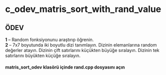# c_odev_matris_sort_with_rand_value
<h2>ÖDEV</h2>
<b>1</b> – Random fonksiyonunu araştırıp öğrenin.</br>
<b>2</b> – 7x7 boyutunda iki boyutlu dizi tanımlayın. Dizinin elemanlarına random değerler atayın. Dizinin çift satırlarını küçükten büyüğe sıralayın. Dizinin tek satırlarını büyükten küçüğe sıralayın.</br>

<h4>matris_sort_odev klasörü içinde rand.cpp dosyasını açın</h4>
